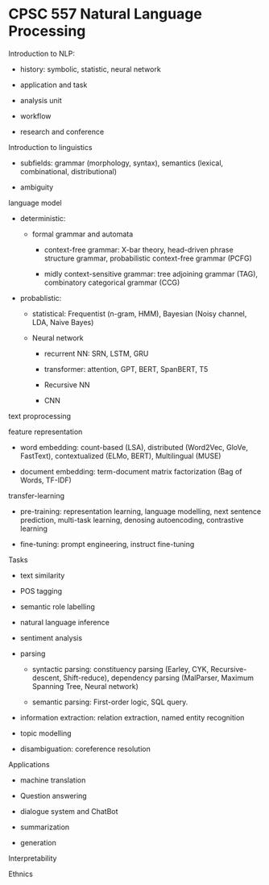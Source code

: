 # CPSC 557 Natural Language Processing

Introduction to NLP: 

- history: symbolic, statistic, neural network

- application and task

- analysis unit

- workflow

- research and conference


Introduction to linguistics

- subfields: grammar (morphology, syntax), semantics (lexical, combinational, distributional)

- ambiguity

language model

- deterministic: 

    - formal grammar and automata
    
        - context-free grammar: X-bar theory, head-driven phrase structure grammar, probabilistic context-free grammar (PCFG)

        - midly context-sensitive grammar: tree adjoining grammar (TAG), combinatory categorical grammar (CCG)


- probablistic:

    - statistical: Frequentist (n-gram, HMM), Bayesian (Noisy channel, LDA, Naive Bayes)

    - Neural network

        - recurrent NN: SRN, LSTM, GRU

        - transformer: attention, GPT, BERT, SpanBERT, T5

        - Recursive NN

        - CNN


text proprocessing

feature representation

- word embedding: count-based (LSA), distributed (Word2Vec, GloVe, FastText), contextualized (ELMo, BERT), Multilingual (MUSE)

- document embedding: term-document matrix factorization (Bag of Words, TF-IDF)


transfer-learning

- pre-training: representation learning, language modelling, next sentence prediction, multi-task learning, denosing autoencoding, contrastive learning

- fine-tuning: prompt engineering, instruct fine-tuning

Tasks

- text similarity

- POS tagging

- semantic role labelling

- natural language inference

- sentiment analysis

- parsing

    - syntactic parsing: constituency parsing (Earley, CYK, Recursive-descent, Shift-reduce), dependency parsing (MalParser, Maximum Spanning Tree, Neural network)

    - semantic parsing: First-order logic, SQL query.

- information extraction: relation extraction, named entity recognition

- topic modelling

- disambiguation: coreference resolution

Applications

- machine translation

- Question answering

- dialogue system and ChatBot

- summarization

- generation

Interpretability

Ethnics

